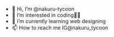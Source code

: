 - 👋 Hi, I’m @nakuru-tycoon
- 👀 I’m interested in coding👨‍💻
- 🌱 I’m currently learning web designing 
- 📫 How to reach me IG@nakuru_tycoon

<!---
nakuru-tycoon/nakuru-tycoon is a ✨ special ✨ repository because its `README.md` (this file) appears on your GitHub profile.
You can click the Preview link to take a look at your changes.
--->
